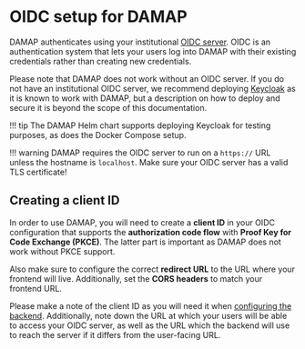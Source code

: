# OIDC setup for DAMAP

DAMAP authenticates using your institutional [OIDC server](https://openid.net/developers/how-connect-works/). OIDC is an authentication system that lets your users log into DAMAP with their existing credentials rather than creating new credentials.

Please note that DAMAP does not work without an OIDC server. If you do not have an institutional OIDC server, we recommend deploying [Keycloak](https://www.keycloak.org/) as it is known to work with DAMAP, but a description on how to deploy and secure it is beyond the scope of this documentation.

!!! tip
    The DAMAP Helm chart supports deploying Keycloak for testing purposes, as does the Docker Compose setup.

!!! warning
    DAMAP requires the OIDC server to run on a `https://` URL unless the hostname is `localhost`. Make sure your OIDC server has a valid TLS certificate!

## Creating a client ID

In order to use DAMAP, you will need to create a **client ID** in your OIDC configuration that supports the **authorization code flow** with **Proof Key for Code Exchange (PKCE)**. The latter part is important as DAMAP does not work without PKCE support.

Also make sure to configure the correct **redirect URL** to the URL where your frontend will live. Additionally, set the **CORS headers** to match your frontend URL.

Please make a note of the client ID as you will need it when [configuring the backend](../configuration/authentication.md). Additionally, note down the URL at which your users will be able to access your OIDC server, as well as the URL which the backend will use to reach the server if it differs from the user-facing URL.